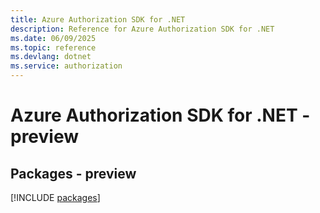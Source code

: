 ```yaml
---
title: Azure Authorization SDK for .NET
description: Reference for Azure Authorization SDK for .NET
ms.date: 06/09/2025
ms.topic: reference
ms.devlang: dotnet
ms.service: authorization
---
```

# Azure Authorization SDK for .NET - preview
## Packages - preview
[!INCLUDE [packages](authorization-index.md)]